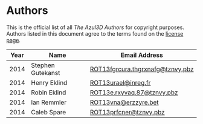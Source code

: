 # Authors

This is the official list of all *The Azul3D Authors* for copyright purposes. Authors listed in this document agree to the terms found on the [license page](/doc/license.html).

| Year | Name              | Email Address                      |
|------|-------------------|------------------------------------|
| 2014 | Stephen Gutekanst | <ROT13fgrcura.thgrxnafg@tznvy.pbz> |
| 2014 | Henry Eklind      | <ROT13urael@inreg.fr>              |
| 2014 | Robin Eklind      | <ROT13e.rxyvaq.87@tznvy.pbz>       |
| 2014 | Ian Remmler       | <ROT13vna@erzzyre.bet>             |
| 2014 | Caleb Spare       | <ROT13prfcner@tznvy.pbz>           |
